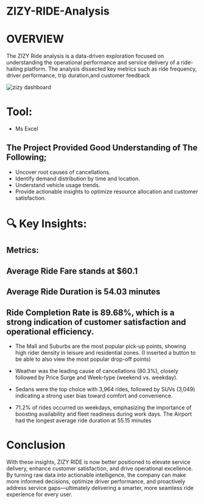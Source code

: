 # ZIZY-RIDE-Analysis

# OVERVIEW
The ZIZY Ride analysis is a data-driven exploration focused on understanding the operational performance and service delivery of a ride-hailing platform.
The analysis dissected key metrics such as ride frequency, driver performance, trip duration,and customer feedback


![zizy dashboard](https://github.com/user-attachments/assets/1ea25ec9-a63d-41aa-9ccf-cf2ee3650cce)

# Tool: 
- Ms Excel
  
## The Project Provided Good Understanding of The Following;
- Uncover root causes of cancellations.
- Identify demand distribution by time and location.
-	Understand vehicle usage trends.
-	Provide actionable insights to optimize resource allocation and customer satisfaction.

# 🔍 Key Insights:
## Metrics:
## Average Ride Fare stands at $60.1
## Average Ride Duration is 54.03 minutes
## Ride Completion Rate is 89.68%, which is a strong indication of customer satisfaction and operational efficiency.


- The Mall and Suburbs are the most popular pick-up points, showing high rider density in leisure and residential zones.
(I inserted a button to be able to also view the most popular drop-off points)

- Weather was the leading cause of cancellations (80.3%), closely followed by Price Surge and Week-type (weekend vs. weekday).

- Sedans were the top choice with 3,964 rides, followed by SUVs (3,049)  indicating a strong user bias toward comfort and convenience.
  
- 71.2% of rides occurred on weekdays, emphasizing the importance of boosting availability and fleet readiness during work days.
The Airport had the longest average ride duration at 55.15 minutes

# Conclusion 
With these insights, ZIZY RIDE is now better positioned to elevate service delivery, enhance customer satisfaction, 
and drive operational excellence. By turning raw data into actionable intelligence, the company can make more informed decisions,
optimize driver performance, and proactively address service gaps—ultimately delivering a smarter, more seamless ride experience for every user.




















